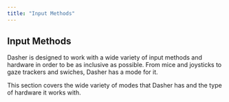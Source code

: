 ```yaml
---
title: "Input Methods"
---
```


## Input Methods

Dasher is designed to work with a wide variety of input methods and hardware in order to be as inclusive as possible. From mice and joysticks to gaze trackers and swiches, Dasher has a mode for it. 

This section covers the wide variety of modes that Dasher has and the type of hardware it works with. 